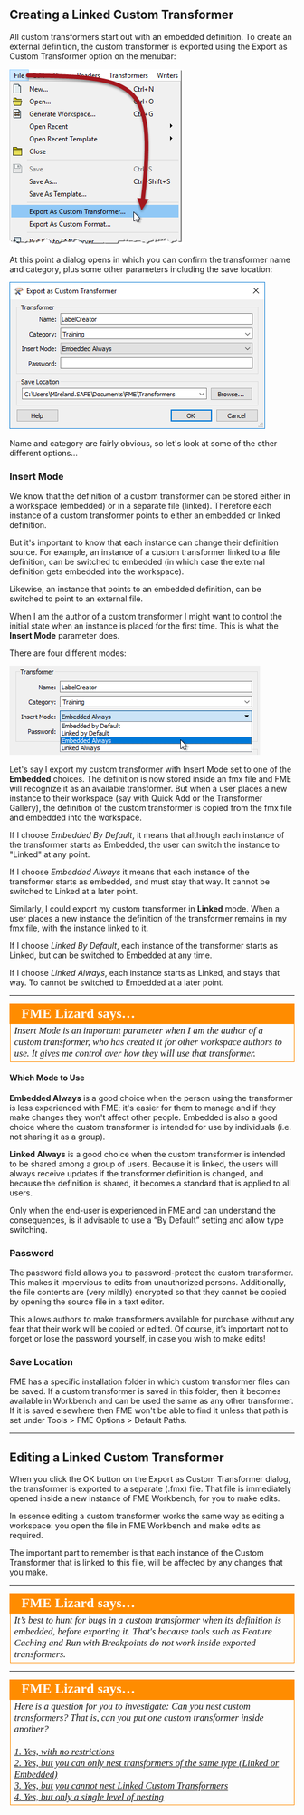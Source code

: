 ## Creating a Linked Custom Transformer ##

All custom transformers start out with an embedded definition. To create an external definition, the custom transformer is exported using the Export as Custom Transformer option on the menubar:

![](./Images/Img5.035.CustomTransformerExport.png)

At this point a dialog opens in which you can confirm the transformer name and category, plus some other parameters including the save location:

![](./Images/Img5.036.CustomTransformerExportDialog.png)

Name and category are fairly obvious, so let's look at some of the other different options...


### Insert Mode ###

We know that the definition of a custom transformer can be stored either in a workspace (embedded) or in a separate file (linked). Therefore each instance of a custom transformer points to either an embedded or linked definition.

But it's important to know that each instance can change their definition source. For example, an instance of a custom transformer linked to a file definition, can be switched to embedded (in which case the external definition gets embedded into the workspace). 

Likewise, an instance that points to an embedded definition, can be switched to point to an external file.

When I am the author of a custom transformer I might want to control the initial state when an instance is placed for the first time. This is what the **Insert Mode** parameter does.

There are four different modes:

![](./Images/Img5.037.CustomTransformerExportDialogModes.png)

Let's say I export my custom transformer with Insert Mode set to one of the **Embedded** choices. The definition is now stored inside an fmx file and FME will recognize it as an available transformer. But when a user places a new instance to their workspace (say with Quick Add or the Transformer Gallery), the definition of the custom transformer is copied from the fmx file and embedded into the workspace. 

If I choose *Embedded By Default*, it means that although each instance of the transformer starts as Embedded, the user can switch the instance to "Linked" at any point.

If I choose *Embedded Always* it means that each instance of the transformer starts as embedded, and must stay that way. It cannot be switched to Linked at a later point. 

Similarly, I could export my custom transformer in **Linked** mode. When a user places a new instance the definition of the transformer remains in my fmx file, with the instance linked to it. 

If I choose *Linked By Default*, each instance of the transformer starts as Linked, but can be switched to Embedded at any time.

If I choose *Linked Always*, each instance starts as Linked, and stays that way. To cannot be switched to Embedded at a later point.

---

<table style="border-spacing: 0px">
<tr>
<td style="vertical-align:middle;background-color:darkorange;border: 2px solid darkorange">
<i class="fa fa-quote-left fa-lg fa-pull-left fa-fw" style="color:white;padding-right: 12px;vertical-align:text-top"></i>
<span style="color:white;font-size:x-large;font-weight: bold;font-family:serif">FME Lizard says…</span>
</td>
</tr>

<tr>
<td style="border: 1px solid darkorange">
<span style="font-family:serif; font-style:italic; font-size:larger">
Insert Mode is an important parameter when I am the author of a custom transformer, who has created it for other workspace authors to use. It gives me control over how they will use that transformer.
</span>
</td>
</tr>
</table>

#### Which Mode to Use ####

**Embedded Always** is a good choice when the person using the transformer is less experienced with FME; it's easier for them to manage and if they make changes they won't affect other people. Embedded is also a good choice where the custom transformer is intended for use by individuals (i.e. not sharing it as a group).

**Linked Always** is a good choice when the custom transformer is intended to be shared among a group of users. Because it is linked, the users will always receive updates if the transformer definition is changed, and because the definition is shared, it becomes a standard that is applied to all users. 

Only when the end-user is experienced in FME and can understand the consequences, is it advisable to use a “By Default” setting and allow type switching.

### Password ###

The password field allows you to password-protect the custom transformer. This makes it impervious to edits from unauthorized persons. Additionally, the file contents are (very mildly) encrypted so that they cannot be copied by opening the source file in a text editor.

This allows authors to make transformers available for purchase without any fear that their work will be copied or edited. Of course, it’s important not to forget or lose the password yourself, in case you wish to make edits!

### Save Location ###

FME has a specific installation folder in which custom transformer files can be saved. If a custom transformer is saved in this folder, then it becomes available in Workbench and can be used the same as any other transformer. If it is saved elsewhere then FME won't be able to find it unless that path is set under Tools > FME Options > Default Paths.

---

## Editing a Linked Custom Transformer ##

When you click the OK button on the Export as Custom Transformer dialog, the transformer is exported to a separate (.fmx) file. That file is immediately opened inside a new instance of FME Workbench, for you to make edits. 

In essence editing a custom transformer works the same way as editing a workspace: you open the file in FME Workbench and make edits as required. 

The important part to remember is that each instance of the Custom Transformer that is linked to this file, will be affected by any changes that you make.

---

<table style="border-spacing: 0px">
<tr>
<td style="vertical-align:middle;background-color:darkorange;border: 2px solid darkorange">
<i class="fa fa-quote-left fa-lg fa-pull-left fa-fw" style="color:white;padding-right: 12px;vertical-align:text-top"></i>
<span style="color:white;font-size:x-large;font-weight: bold;font-family:serif">FME Lizard says…</span>
</td>
</tr>

<tr>
<td style="border: 1px solid darkorange">
<span style="font-family:serif; font-style:italic; font-size:larger">
It’s best to hunt for bugs in a custom transformer when its definition is embedded, before exporting it. That's because tools such as Feature Caching and Run with Breakpoints do not work inside exported transformers.
</span>
</td>
</tr>
</table>

---

<table style="border-spacing: 0px">
<tr>
<td style="vertical-align:middle;background-color:darkorange;border: 2px solid darkorange">
<i class="fa fa-quote-left fa-lg fa-pull-left fa-fw" style="color:white;padding-right: 12px;vertical-align:text-top"></i>
<span style="color:white;font-size:x-large;font-weight: bold;font-family:serif">FME Lizard says…</span>
</td>
</tr>

<tr>
<td style="border: 1px solid darkorange">
<span style="font-family:serif; font-style:italic; font-size:larger">
Here is a question for you to investigate: Can you nest custom transformers? That is, can you put one custom transformer inside another?
<br><br><a href="http://52.73.3.37/fmedatastreaming/Manual/QAResponse2017.fmw?chapter=13&question=5&answer=1&DestDataset_TEXTLINE=C%3A%5CFMEOutput%5CQAResponse.html">1. Yes, with no restrictions</a>
<br><a href="http://52.73.3.37/fmedatastreaming/Manual/QAResponse2017.fmw?chapter=13&question=5&answer=2&DestDataset_TEXTLINE=C%3A%5CFMEOutput%5CQAResponse.html">2. Yes, but you can only nest transformers of the same type (Linked or Embedded)</a>
<br><a href="http://52.73.3.37/fmedatastreaming/Manual/QAResponse2017.fmw?chapter=13&question=5&answer=3&DestDataset_TEXTLINE=C%3A%5CFMEOutput%5CQAResponse.html">3. Yes, but you cannot nest Linked Custom Transformers</a>
<br><a href="http://52.73.3.37/fmedatastreaming/Manual/QAResponse2017.fmw?chapter=13&question=5&answer=4&DestDataset_TEXTLINE=C%3A%5CFMEOutput%5CQAResponse.html">4. Yes, but only a single level of nesting</a>
</span>
</td>
</tr>
</table>